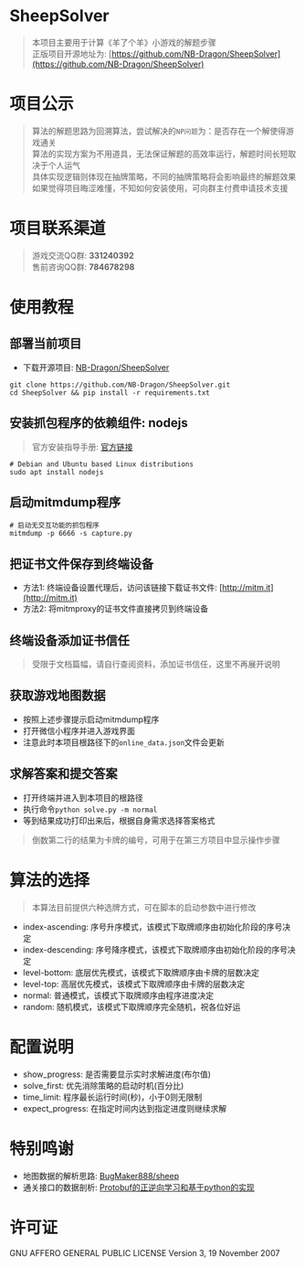 # SheepSolver
> 本项目主要用于计算《羊了个羊》小游戏的解题步骤<br>
> 正版项目开源地址为: [https://github.com/NB-Dragon/SheepSolver](https://github.com/NB-Dragon/SheepSolver)

# 项目公示
> 算法的解题思路为回溯算法，尝试解决的`NP问题`为：是否存在一个解使得游戏通关<br>
> 算法的实现方案为不用道具，无法保证解题的高效率运行，解题时间长短取决于个人运气<br>
> 具体实现逻辑则体现在抽牌策略，不同的抽牌策略将会影响最终的解题效果<br>
> 如果觉得项目晦涩难懂，不知如何安装使用，可向群主付费申请技术支援<br>

# 项目联系渠道
> 游戏交流QQ群: **331240392**<br>
> 售前咨询QQ群: **784678298**<br>

# 使用教程
## 部署当前项目
- 下载开源项目: [NB-Dragon/SheepSolver](https://github.com/NB-Dragon/SheepSolver)
```shell
git clone https://github.com/NB-Dragon/SheepSolver.git
cd SheepSolver && pip install -r requirements.txt
```

## 安装抓包程序的依赖组件: nodejs
> 官方安装指导手册: [官方链接](https://nodejs.org/en/download/package-manager)
```shell
# Debian and Ubuntu based Linux distributions
sudo apt install nodejs
```

## 启动mitmdump程序
```shell
# 启动无交互功能的抓包程序
mitmdump -p 6666 -s capture.py
```

## 把证书文件保存到终端设备
- 方法1: 终端设备设置代理后，访问该链接下载证书文件: [http://mitm.it](http://mitm.it)
- 方法2: 将mitmproxy的证书文件直接拷贝到终端设备

## 终端设备添加证书信任
> 受限于文档篇幅，请自行查阅资料，添加证书信任，这里不再展开说明

## 获取游戏地图数据
- 按照上述步骤提示启动mitmdump程序
- 打开微信小程序并进入游戏界面
- 注意此时本项目根路径下的`online_data.json`文件会更新

## 求解答案和提交答案
- 打开终端并进入到本项目的根路径
- 执行命令`python solve.py -m normal`
- 等到结果成功打印出来后，根据自身需求选择答案格式
> 倒数第二行的结果为卡牌的编号，可用于在第三方项目中显示操作步骤

# 算法的选择
> 本算法目前提供六种选牌方式，可在脚本的启动参数中进行修改
- index-ascending: 序号升序模式，该模式下取牌顺序由初始化阶段的序号决定
- index-descending: 序号降序模式，该模式下取牌顺序由初始化阶段的序号决定
- level-bottom: 底层优先模式，该模式下取牌顺序由卡牌的层数决定
- level-top: 高层优先模式，该模式下取牌顺序由卡牌的层数决定
- normal: 普通模式，该模式下取牌顺序由程序进度决定
- random: 随机模式，该模式下取牌顺序完全随机，祝各位好运

# 配置说明
- show_progress: 是否需要显示实时求解进度(布尔值)
- solve_first: 优先消除策略的启动时机(百分比)
- time_limit: 程序最长运行时间(秒)，小于0则无限制
- expect_progress: 在指定时间内达到指定进度则继续求解

# 特别鸣谢
- 地图数据的解析思路: [BugMaker888/sheep](https://github.com/BugMaker888/sheep)
- 通关接口的数据剖析: [Protobuf的正逆向学习和基于python的实现](https://www.52pojie.cn/forum.php?mod=viewthread&tid=1692444)

# 许可证
GNU AFFERO GENERAL PUBLIC LICENSE Version 3, 19 November 2007
